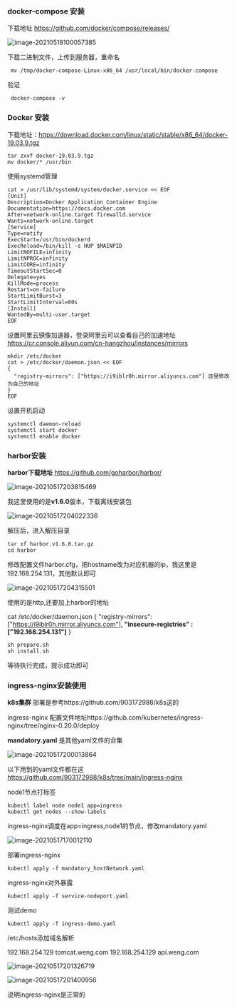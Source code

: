 ### docker-compose 安装

下载地址 https://github.com/docker/compose/releases/

![image-20210518100057385](ingress-nginx安装使用.assets/image-20210518100057385.png)

下载二进制文件，上传到服务器，重命名

```
 mv /tmp/docker-compose-Linux-x86_64 /usr/local/bin/docker-compose
```

验证

```
 docker-compose -v 
```

###  Docker 安装

下载地址：https://download.docker.com/linux/static/stable/x86_64/docker-19.03.9.tgz 

```shell
tar zxvf docker-19.03.9.tgz 
mv docker/* /usr/bin
```

使用systemd管理

```
cat > /usr/lib/systemd/system/docker.service << EOF
[Unit]
Description=Docker Application Container Engine
Documentation=https://docs.docker.com
After=network-online.target firewalld.service
Wants=network-online.target
[Service]
Type=notify
ExecStart=/usr/bin/dockerd
ExecReload=/bin/kill -s HUP $MAINPID
LimitNOFILE=infinity
LimitNPROC=infinity
LimitCORE=infinity
TimeoutStartSec=0
Delegate=yes
KillMode=process
Restart=on-failure
StartLimitBurst=3
StartLimitInterval=60s
[Install]
WantedBy=multi-user.target
EOF
```

设置阿里云镜像加速器，登录阿里云可以查看自己的加速地址 https://cr.console.aliyun.com/cn-hangzhou/instances/mirrors

```shell
mkdir /etc/docker
cat > /etc/docker/daemon.json << EOF 
{
  "registry-mirrors": ["https://i9iblr0h.mirror.aliyuncs.com"] 这里修改为自己的地址
}
EOF
```

设置开机启动

```shell
systemctl daemon-reload 
systemctl start docker 
systemctl enable docker
```

### harbor安装

**harbor下载地址** https://github.com/goharbor/harbor/

![image-20210517203815469](ingress-nginx安装使用.assets/image-20210517203815469.png)



我这里使用的是**v1.6.0**版本，下载离线安装包

![image-20210517204022336](ingress-nginx安装使用.assets/image-20210517204022336.png)

解压后，进入解压目录

```shell
tar xf harbor.v1.6.0.tar.gz
cd harbor
```

修改配置文件harbor.cfg，把hostname改为对应机器的ip，我这里是192.168.254.131，其他默认即可

![image-20210517204315501](ingress-nginx安装使用.assets/image-20210517204315501.png)

使用的是http,还要加上harbor的地址

cat /etc/docker/daemon.json 
{
  "registry-mirrors": ["https://i9iblr0h.mirror.aliyuncs.com"],
  **"insecure-registries" : ["192.168.254.131"]**
}

```
sh prepare.sh
sh install.sh
```

等待执行完成，提示成功即可

### ingress-nginx安装使用

**k8s集群** 部署是参考https://github.com/903172988/k8s这的

ingress-nginx 配置文件地址https://github.com/kubernetes/ingress-nginx/tree/nginx-0.20.0/deploy

**mandatory.yaml** 是其他yaml文件的合集

![image-20210517200013864](ingress-nginx安装使用.assets/image-20210517200013864.png)

以下用到的yaml文件都在这 https://github.com/903172988/k8s/tree/main/ingress-nginx

node1节点打标签

```
kubectl label node node1 app=ingress
kubectl get nodes --show-labels
```

ingress-nginx调度在app=ingress,node1的节点，修改mandatory.yaml

![image-20210517170012110](ingress-nginx安装使用.assets/image-20210517170012110.png)

部署ingress-nginx

```
kubectl apply -f mandatory_hostNetwork.yaml
```

ingress-nginx对外暴露

```
kubectl apply -f service-nodeport.yaml
```

测试demo

```
kubectl apply -f ingress-demo.yaml
```

/etc/hosts添加域名解析

192.168.254.129 tomcat.weng.com
192.168.254.129 api.weng.com

![image-20210517201326719](ingress-nginx安装使用.assets/image-20210517201326719.png)

![image-20210517201400956](ingress-nginx安装使用.assets/image-20210517201400956.png)

说明ingress-nginx是正常的





